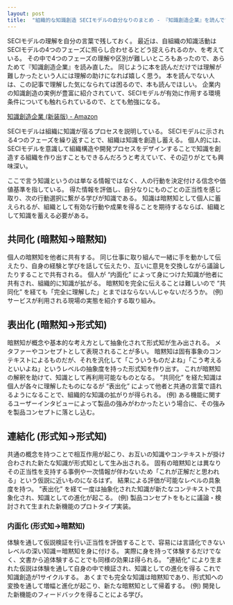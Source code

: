 ```yaml
---
layout: post
title:  "組織的な知識創造 SECIモデルの自分なりのまとめ - 『知識創造企業』を読んで"
---
```


SECIモデルの理解を自分の言葉で残しておく。
最近は、自組織の知識活動はSECIモデルの4つのフェーズに照らし合わせるとどう捉えられるのか、を考えている。
その中で4つのフェーズの理解や区別が難しいところもあったので、あらためて『知識創造企業』を読み直した。
同じように本を読んだだけでは理解が難しかったという人には理解の助けになれば嬉しく思う。
本を読んでない人は、この記事で理解した気になられては困るので、本も読んでほしい。
企業内の知識創造の実例が豊富に紹介されていて、SECIモデルが有効に作用する環境条件についても触れられているので、とても勉強になる。

[知識創造企業 (新装版) - Amazon](https://amzn.asia/d/5Uf0Rhk)

SECIモデルは組織に知識が宿るプロセスを説明している。
SECIモデルに示される4つのフェーズを繰り返すことで、組織は知識を創造し蓄える。
個人的には、SECIモデルを意識して組織構造や開発プロセスをデザインすることで知識を創造する組織を作り出すこともできるんだろうと考えていて、その辺りがとても興味深い。

ここで言う知識というのは単なる情報ではなく、人の行動を決定付ける信念や価値基準を指している。
得た情報を評価し、自分なりにものごとの正当性を感じ取り、次の行動選択に繋がる学びが知識である。
知識は暗黙知として個人に蓄えられるが、組織として有効な行動や成果を得ることを期待するならば、組織として知識を蓄える必要がある。

## 共同化 (暗黙知→暗黙知)
個人の暗黙知を他者に共有する。
同じ仕事に取り組んで一緒に手を動かして伝えたり、自身の経験と学びを話して伝えたり、互いに意見を交換しながら議論したりすることで共有される。
個人が “内面化” によって身につけた知識が他者に共有され、組織的に知識が拡がる。
暗黙知を完全に伝えることは難しいので “共同化” を経ても「完全に理解した」とまではならないんじゃないだろうか。
(例) サービスが利用される現場の実態を紹介する取り組み。

## 表出化 (暗黙知→形式知)
暗黙知が概念や基本的な考え方として抽象化されて形式知が生み出される。
メタファーやコンセプトとして表現されることが多い。
暗黙知は固有事象のコンテキストによるものだが、それを汎化して「こういうものだよね」「こう考えるといいよね」というレベルの抽象度を持った形式知を作り出す。
これが暗黙知の解釈を助けて、知識として再利用可能なものとなる。
”共同化” を経た知識は個人が各々に理解したものになるが “表出化” によって他者と共通の言葉で語れるようになることで、組織的な知識の拡がりが得られる。
(例) ある機能に関するユーザーインタビューによって製品の強みがわかったという場合に、その強みを製品コンセプトに落とし込む。

## 連結化 (形式知→形式知)
共通の概念を持つことで相互作用が起こり、お互いの知識やコンテキストが掛け合わされた新たな知識が形式知として生み出される。
固有の暗黙知とは異なりその正当性を支持する事例や一次情報が伴わないため「これが正解だと思われる」という仮説に近いものになるはず。
結果による評価が可能なレベルの具象度を持つ。
”表出化” を経て一度は抽象化された知識が新たなコンテキストで具象化され、知識としての進化が起こる。
(例) 製品コンセプトをもとに議論・検討されて生まれた新機能のプロトタイプ実装。

### 内面化 (形式知→暗黙知)
体験を通して仮説検証を行い正当性を評価することで、容易には言語化できないレベルの深い知識＝暗黙知を身に付ける。
実際に身を持って体験するだけでなく、文書から追体験することでも同様の効果は得られる。
”連結化” により生まれた仮説は体験を通して自身の中で検証され、知識としての進化を得る
これで知識創造が1サイクルする。
あくまでも完全な知識は暗黙知であり、形式知への変換を通して増幅と進化が起こり、新たな暗黙知として帰着する。
(例) 開発した新機能のフィードバックを得ることによる学び。
